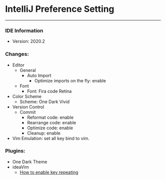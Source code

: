 # IntelliJ Preference Setting
---

### IDE Information
- Version: 2020.2

### Changes:
- Editor
  - General
    - Auto Import
      - Optimize imports on the fly: enable
  - Font
    - Font: Fira code Retina
- Color Scheme
  - Scheme: One Dark Vivid
- Version Control
  - Commit
    - Reformat code: enable
    - Rearrange code: enable
    - Optimize code: enable
    - Cleanup: enable
- Vim Emulation: set all key bind to vim.

### Plugins:
- One Dark Theme
- ideaVim
  - [How to enable key repeating](https://stackoverflow.com/questions/39606031/intellij-key-repeating-idea-vim)